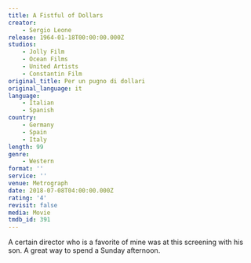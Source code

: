 ```yaml
---
title: A Fistful of Dollars
creator:
    - Sergio Leone
release: 1964-01-18T00:00:00.000Z
studios:
    - Jolly Film
    - Ocean Films
    - United Artists
    - Constantin Film
original_title: Per un pugno di dollari
original_language: it
language:
    - Italian
    - Spanish
country:
    - Germany
    - Spain
    - Italy
length: 99
genre:
    - Western
format: ''
service: ''
venue: Metrograph
date: 2018-07-08T04:00:00.000Z
rating: '4'
revisit: false
media: Movie
tmdb_id: 391
---
```


A certain director who is a favorite of mine was at this screening with his son. A great way to spend a Sunday afternoon.
